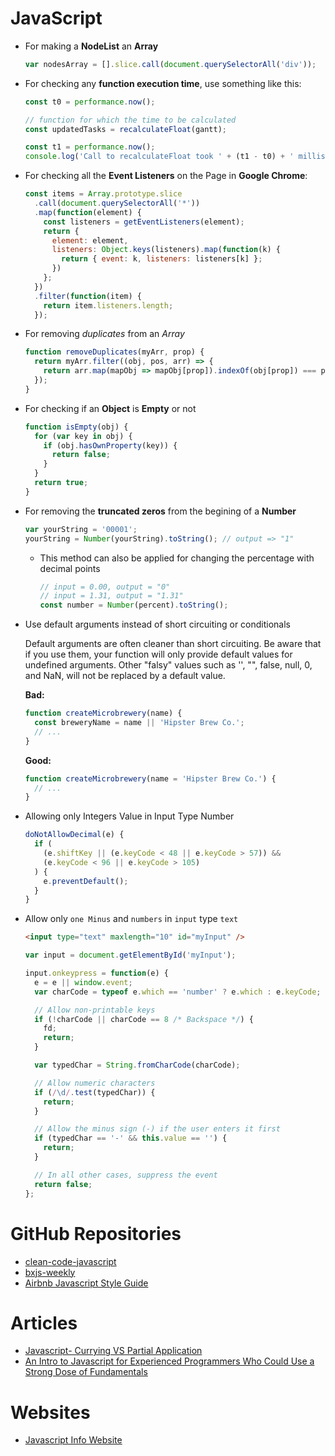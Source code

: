 # JavaScript

- For making a **NodeList** an **Array**

  ```javascript
  var nodesArray = [].slice.call(document.querySelectorAll('div'));
  ```

- For checking any **function execution time**, use something like this:

  ```javascript
  const t0 = performance.now();

  // function for which the time to be calculated
  const updatedTasks = recalculateFloat(gantt);

  const t1 = performance.now();
  console.log('Call to recalculateFloat took ' + (t1 - t0) + ' milliseconds.');
  ```

- For checking all the **Event Listeners** on the Page in **Google Chrome**:

  ```javascript
  const items = Array.prototype.slice
    .call(document.querySelectorAll('*'))
    .map(function(element) {
      const listeners = getEventListeners(element);
      return {
        element: element,
        listeners: Object.keys(listeners).map(function(k) {
          return { event: k, listeners: listeners[k] };
        })
      };
    })
    .filter(function(item) {
      return item.listeners.length;
    });
  ```

- For removing _duplicates_ from an _Array_

  ```javascript
  function removeDuplicates(myArr, prop) {
    return myArr.filter((obj, pos, arr) => {
      return arr.map(mapObj => mapObj[prop]).indexOf(obj[prop]) === pos;
    });
  }
  ```

- For checking if an **Object** is **Empty** or not

  ```javascript
  function isEmpty(obj) {
    for (var key in obj) {
      if (obj.hasOwnProperty(key)) {
        return false;
      }
    }
    return true;
  }
  ```

- For removing the **truncated zeros** from the begining of a **Number**

  ```javascript
  var yourString = '00001';
  yourString = Number(yourString).toString(); // output => "1"
  ```

  - This method can also be applied for changing the percentage with decimal points

    ```javascript
    // input = 0.00, output = "0"
    // input = 1.31, output = "1.31"
    const number = Number(percent).toString();
    ```

- Use default arguments instead of short circuiting or conditionals

  Default arguments are often cleaner than short circuiting. Be aware that if you use them, your function will only provide default values for undefined arguments. Other "falsy" values such as '', "", false, null, 0, and NaN, will not be replaced by a default value.

  **Bad:**

  ```javascript
  function createMicrobrewery(name) {
    const breweryName = name || 'Hipster Brew Co.';
    // ...
  }
  ```

  **Good:**

  ```javascript
  function createMicrobrewery(name = 'Hipster Brew Co.') {
    // ...
  }
  ```

- Allowing only Integers Value in Input Type Number

  ```javascript
  doNotAllowDecimal(e) {
    if (
      (e.shiftKey || (e.keyCode < 48 || e.keyCode > 57)) &&
      (e.keyCode < 96 || e.keyCode > 105)
    ) {
      e.preventDefault();
    }
  }
  ```

- Allow only `one Minus` and `numbers` in `input` type `text`

  ```html
  <input type="text" maxlength="10" id="myInput" />
  ```

  ```javascript
  var input = document.getElementById('myInput');

  input.onkeypress = function(e) {
    e = e || window.event;
    var charCode = typeof e.which == 'number' ? e.which : e.keyCode;

    // Allow non-printable keys
    if (!charCode || charCode == 8 /* Backspace */) {
      fd;
      return;
    }

    var typedChar = String.fromCharCode(charCode);

    // Allow numeric characters
    if (/\d/.test(typedChar)) {
      return;
    }

    // Allow the minus sign (-) if the user enters it first
    if (typedChar == '-' && this.value == '') {
      return;
    }

    // In all other cases, suppress the event
    return false;
  };
  ```

# GitHub Repositories

- [clean-code-javascript](https://github.com/ryanmcdermott/clean-code-javascript)
- [bxjs-weekly](https://github.com/BuildingXwithJS/bxjs-weekly)
- [Airbnb Javascript Style Guide](https://github.com/airbnb/javascript)

# Articles

- [Javascript- Currying VS Partial Application](https://codeburst.io/javascript-currying-vs-partial-application-4db5b2442be8)
- [An Intro to Javascript for Experienced Programmers Who Could Use a Strong Dose of Fundamentals](https://medium.com/better-programming/an-intro-to-javascript-for-experienced-programmers-who-could-use-a-strong-dose-of-fundamentals-31535030616b)

# Websites

- [Javascript Info Website](https://javascript.info/)
